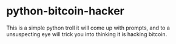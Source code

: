 # python-bitcoin-hacker
This is a simple python troll it will come up with prompts, and to a unsuspecting eye will trick you into thinking it is hacking bitcoin.
